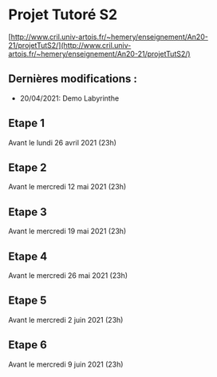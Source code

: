 # Projet Tutoré S2
[http://www.cril.univ-artois.fr/~hemery/enseignement/An20-21/projetTutS2/](http://www.cril.univ-artois.fr/~hemery/enseignement/An20-21/projetTutS2/)

## Dernières modifications :
- 20/04/2021: Demo Labyrinthe

## Etape 1
Avant le lundi 26 avril 2021 (23h)

## Etape 2
Avant le mercredi 12 mai 2021 (23h)

## Etape 3
Avant le mercredi 19 mai 2021 (23h)

## Etape 4
Avant le mercredi 26 mai 2021 (23h)

## Etape 5
Avant le mercredi 2 juin 2021 (23h)

## Etape 6
Avant le mercredi 9 juin 2021 (23h)
